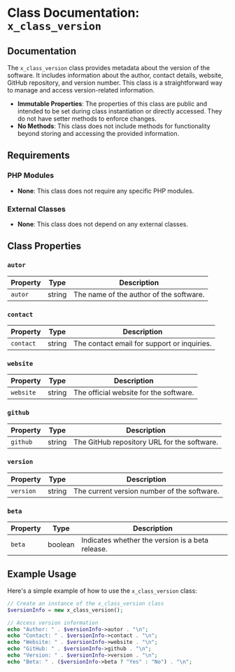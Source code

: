 # Class Documentation: `x_class_version`

## Documentation
The `x_class_version` class provides metadata about the version of the software. It includes information about the author, contact details, website, GitHub repository, and version number. This class is a straightforward way to manage and access version-related information.

- **Immutable Properties**: The properties of this class are public and intended to be set during class instantiation or directly accessed. They do not have setter methods to enforce changes.  
- **No Methods**: This class does not include methods for functionality beyond storing and accessing the provided information.  

## Requirements

### PHP Modules
- **None**: This class does not require any specific PHP modules.

### External Classes
- **None**: This class does not depend on any external classes.

## Class Properties

### `autor`

| Property | Type   | Description                      |
|----------|--------|----------------------------------|
| `autor`  | string | The name of the author of the software. |

### `contact`

| Property | Type   | Description                      |
|----------|--------|----------------------------------|
| `contact`| string | The contact email for support or inquiries. |

### `website`

| Property | Type   | Description                      |
|----------|--------|----------------------------------|
| `website`| string | The official website for the software. |

### `github`

| Property | Type   | Description                      |
|----------|--------|----------------------------------|
| `github` | string | The GitHub repository URL for the software. |

### `version`

| Property | Type   | Description                      |
|----------|--------|----------------------------------|
| `version`| string | The current version number of the software. |

### `beta`

| Property | Type   | Description                      |
|----------|--------|----------------------------------|
| `beta`   | boolean| Indicates whether the version is a beta release. |



## Example Usage

Here's a simple example of how to use the `x_class_version` class:

```php
// Create an instance of the x_class_version class
$versionInfo = new x_class_version();

// Access version information
echo "Author: " . $versionInfo->autor . "\n";
echo "Contact: " . $versionInfo->contact . "\n";
echo "Website: " . $versionInfo->website . "\n";
echo "GitHub: " . $versionInfo->github . "\n";
echo "Version: " . $versionInfo->version . "\n";
echo "Beta: " . ($versionInfo->beta ? "Yes" : "No") . "\n";
```
